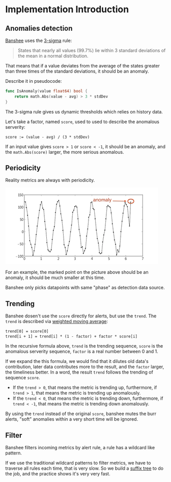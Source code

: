 Implementation Introduction
===========================

Anomalies detection
-------------------

[Banshee](https://github.com/eleme/banshee) uses the
[3-sigma](http://en.wikipedia.org/wiki/68%E2%80%9395%E2%80%9399.7_rule)
rule:

> States that nearly all values (99.7%) lie within 3 standard deviations of the mean in a normal distribution.

That means that if a value deviates from the average of the states greater than three times of the standard deviations,
it should be an anomaly.

Describe it in pseudocode:

```go
func IsAnomaly(value float64) bool {
    return math.Abs(value - avg) > 3 * stdDev
}
```

The 3-sigma rule gives us dynamic thresholds which relies on history data.

Let's take a factor, named `score`, used to used to describe the anomalous serverity:

```
score := (value - avg) / (3 * stdDev)
```

If an input value gives `score > 1` or `score < -1`, it should be an anomaly,
and the `math.Abs(score)` larger, the more serious anomalous.

Periodicity
-----------

Reality metrics are always with periodicity.

![](snap/intro-01.png)

For an example, the marked point on the picture above should be an anomaly,
it should be much smaller at this time.

Banshee only picks datapoints with same "phase" as detection data source.

Trending
--------

Banshee dosen't use the `score` directly for alerts, but use the `trend`. The `trend` is described
via [weighted moving average](http://en.wikipedia.org/wiki/Moving_average):

```
trend[0] = score[0]
trend[i + 1] = trend[i] * (1 - factor) + factor * score[i]
```

In the recursive formula above, `trend` is the trending sequence, `score` is the anomalous
serverity sequence, `factor` is a real number between 0 and 1.

If we expand the this formula, we would find that it dilutes old data's contribution,
later data contributes more to the result, and the `factor` larger, the timeliness better.
In a word, the result `trend` follows the trending of sequence `score`.

* If the `trend > 0`, that means the metric is trending up, furthermore, if `trend > 1`, that means the metric 
   is trending up anomalously.
* If the `trend < 0`, that means the metric is trending down, furthermore, if `trend < -1`, that means the metric
   is trending down anomalously.

By using the `trend` instead of the original `score`, banshee mutes the burr alerts, "soft" anomalies within a
very short time will be ignored.

Filter
------

Banshee filters incoming metrics by alert rule, a rule has a wildcard like pattern.

If we use the traditional wildcard patterns to filter metrics, we have to traverse all rules each time,
that is very slow. So we build a [suffix tree](https://en.wikipedia.org/wiki/Suffix_tree) to do the job,
and the practice shows it's very very fast.
